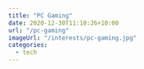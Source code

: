 ```yaml
---
title: "PC Gaming"
date: 2020-12-30T11:10:26+10:00
url: "/pc-gaming"
imageUrl: "/interests/pc-gaming.jpg"
categories:
  - tech
---
```

